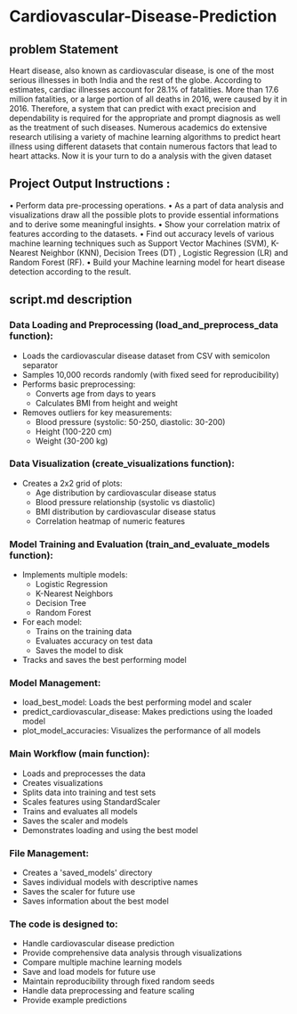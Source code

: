 # Cardiovascular-Disease-Prediction
## problem Statement
Heart disease, also known as cardiovascular disease, is one of the most serious illnesses in both India and the rest of the globe. According to estimates, cardiac illnesses account for 28.1% of fatalities. More than 17.6 million fatalities, or a large portion of all deaths in 2016, were caused by it in 2016. Therefore, a system that can predict with exact precision and dependability is required for the appropriate and prompt diagnosis as well as the treatment of such diseases. Numerous academics do extensive research utilising a variety of machine learning algorithms to predict heart illness using different datasets that contain numerous factors that lead to heart attacks. Now it is your turn to do a analysis with the given dataset

## Project Output Instructions :
•	Perform data pre-processing operations.
•	As a part of data analysis and visualizations draw all the possible plots to provide essential informations and to derive some meaningful insights.
•	Show your correlation matrix of features according to the datasets.
•	Find out accuracy levels of various machine learning techniques such as Support Vector Machines (SVM), K-Nearest Neighbor (KNN), Decision Trees (DT) , Logistic Regression (LR) and Random Forest (RF).
•	Build your Machine learning model for heart disease detection according to the result.

## script.md description
### Data Loading and Preprocessing (load_and_preprocess_data function):
  - Loads the cardiovascular disease dataset from CSV with semicolon separator
  - Samples 10,000 records randomly (with fixed seed for reproducibility)
  - Performs basic preprocessing:
    - Converts age from days to years
    - Calculates BMI from height and weight
  - Removes outliers for key measurements:
    - Blood pressure (systolic: 50-250, diastolic: 30-200)
    - Height (100-220 cm)
    - Weight (30-200 kg)
### Data Visualization (create_visualizations function):
  - Creates a 2x2 grid of plots:
    - Age distribution by cardiovascular disease status
    - Blood pressure relationship (systolic vs diastolic)
    - BMI distribution by cardiovascular disease status
    - Correlation heatmap of numeric features
### Model Training and Evaluation (train_and_evaluate_models function):
- Implements multiple models:
  - Logistic Regression
  - K-Nearest Neighbors
  - Decision Tree
  - Random Forest
- For each model:
  - Trains on the training data
  - Evaluates accuracy on test data
  - Saves the model to disk
- Tracks and saves the best performing model
### Model Management:
- load_best_model: Loads the best performing model and scaler
- predict_cardiovascular_disease: Makes predictions using the loaded model
- plot_model_accuracies: Visualizes the performance of all models
### Main Workflow (main function):
- Loads and preprocesses the data
- Creates visualizations
- Splits data into training and test sets
- Scales features using StandardScaler
- Trains and evaluates all models
- Saves the scaler and models
- Demonstrates loading and using the best model
### File Management:
- Creates a 'saved_models' directory
- Saves individual models with descriptive names
- Saves the scaler for future use
- Saves information about the best model
### The code is designed to:
- Handle cardiovascular disease prediction
- Provide comprehensive data analysis through visualizations
- Compare multiple machine learning models
- Save and load models for future use
- Maintain reproducibility through fixed random seeds
- Handle data preprocessing and feature scaling
- Provide example predictions
